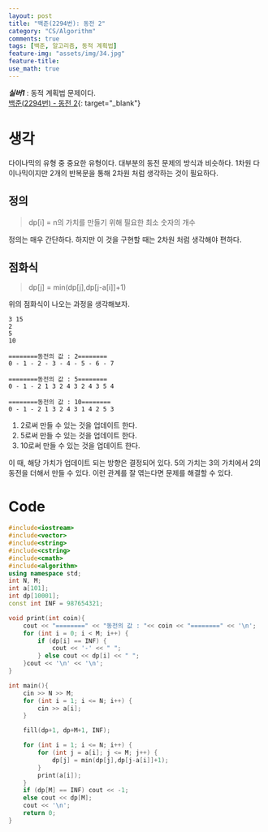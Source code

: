 ```yaml
---
layout: post
title: "백준(2294번): 동전 2"
category: "CS/Algorithm"
comments: true
tags: [백준, 알고리즘, 동적 계획법]
feature-img: "assets/img/34.jpg"
feature-title:
use_math: true
---
```


**_실버1_** : 동적 계획법 문제이다.  
[백준(2294번) - 동전 2](https://www.acmicpc.net/problem/2294){: target="\_blank"}

# 생각

다이나믹의 유형 중 중요한 유형이다. 대부분의 동전 문제의 방식과 비슷하다. 1차원 다이나믹이지만 2개의 반복문을 통해 2차원 처럼 생각하는 것이 필요하다.

## 정의

> dp[i] = n의 가치를 만들기 위해 필요한 최소 숫자의 개수

정의는 매우 간단하다. 하지만 이 것을 구현할 때는 2차원 처럼 생각해야 편하다.

## 점화식

> dp[j] = min(dp[j],dp[j-a[i]]+1)

위의 점화식이 나오는 과정을 생각해보자.

```
3 15
2
5
10

========동전의 값 : 2========
0 - 1 - 2 - 3 - 4 - 5 - 6 - 7

========동전의 값 : 5========
0 - 1 - 2 1 3 2 4 3 2 4 3 5 4

========동전의 값 : 10========
0 - 1 - 2 1 3 2 4 3 1 4 2 5 3

```

1. 2로써 만들 수 있는 것을 업데이트 한다.
2. 5로써 만들 수 있는 것을 업데이트 한다.
3. 10로써 만들 수 있는 것을 업데이트 한다.

이 때, 해당 가치가 업데이트 되는 방향은 결정되어 있다. 5의 가치는 3의 가치에서 2의 동전을 더해서 만들 수 있다. 이런 관계를 잘 엮는다면 문제를 해결할 수 있다.

# Code

```c++
#include<iostream>
#include<vector>
#include<string>
#include<cstring>
#include<cmath>
#include<algorithm>
using namespace std;
int N, M;
int a[101];
int dp[10001];
const int INF = 987654321;

void print(int coin){
    cout << "========" << "동전의 값 : "<< coin << "========" << '\n';
    for (int i = 0; i < M; i++) {
        if (dp[i] == INF) {
            cout << '-' << " ";
        } else cout << dp[i] << " ";
    }cout << '\n' << '\n';
}

int main(){
    cin >> N >> M;
    for (int i = 1; i <= N; i++) {
        cin >> a[i];
    }

    fill(dp+1, dp+M+1, INF);

    for (int i = 1; i <= N; i++) {
        for (int j = a[i]; j <= M; j++) {
            dp[j] = min(dp[j],dp[j-a[i]]+1);
        }
        print(a[i]);
    }
    if (dp[M] == INF) cout << -1;
    else cout << dp[M];
    cout << '\n';
    return 0;
}
```
